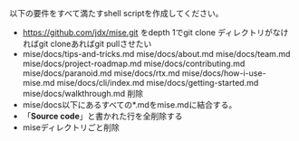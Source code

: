 以下の要件をすべて満たすshell scriptを作成してください。

- https://github.com/jdx/mise.git をdepth 1でgit clone
ディレクトリがなければgit cloneあればgit pullさせたい
- mise/docs/tips-and-tricks.md
mise/docs/about.md
mise/docs/team.md
mise/docs/project-roadmap.md
mise/docs/contributing.md
mise/docs/paranoid.md
mise/docs/rtx.md
mise/docs/how-i-use-mise.md
mise/docs/cli/index.md
mise/docs/getting-started.md
mise/docs/walkthrough.md
削除
- mise/docs以下にあるすべての*.mdをmise.mdに結合する。
- 「**Source code**」と書かれた行を全削除する
- miseディレクトリごと削除
